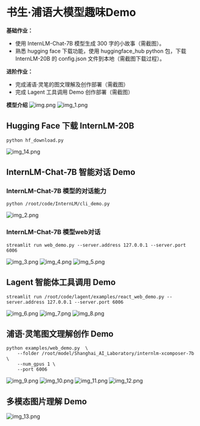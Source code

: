 # 书生·浦语大模型趣味Demo
**基础作业：**
- 使用 InternLM-Chat-7B 模型生成 300 字的小故事（需截图）。
- 熟悉 hugging face 下载功能，使用 huggingface_hub python 包，下载 InternLM-20B 的 config.json 文件到本地（需截图下载过程）。

**进阶作业：**
- 完成浦语·灵笔的图文理解及创作部署（需截图）
- 完成 Lagent 工具调用 Demo 创作部署（需截图）

**模型介绍**
![img.png](note_picture%2Fimg.png)
![img_1.png](note_picture%2Fimg_1.png)

## Hugging Face 下载 InternLM-20B 
```shell
python hf_download.py 
```
![img_14.png](note_picture%2Fimg_14.png)

## InternLM-Chat-7B 智能对话 Demo
### InternLM-Chat-7B 模型的对话能力
```shell
python /root/code/InternLM/cli_demo.py
```
![img_2.png](note_picture%2Fimg_2.png)
### InternLM-Chat-7B 模型web对话
```shell
streamlit run web_demo.py --server.address 127.0.0.1 --server.port 6006
```
![img_3.png](note_picture%2Fimg_3.png)
![img_4.png](note_picture%2Fimg_4.png)
![img_5.png](note_picture%2Fimg_5.png)

## Lagent 智能体工具调用 Demo
```shell
streamlit run /root/code/lagent/examples/react_web_demo.py --server.address 127.0.0.1 --server.port 6006
```
![img_6.png](note_picture%2Fimg_6.png)
![img_7.png](note_picture%2Fimg_7.png)
![img_8.png](note_picture%2Fimg_8.png)

## 浦语·灵笔图文理解创作 Demo
```shell
python examples/web_demo.py  \
    --folder /root/model/Shanghai_AI_Laboratory/internlm-xcomposer-7b \
    --num_gpus 1 \
    --port 6006
```
![img_9.png](note_picture%2Fimg_9.png)
![img_10.png](note_picture%2Fimg_10.png)
![img_11.png](note_picture%2Fimg_11.png)
![img_12.png](note_picture%2Fimg_12.png)

## 多模态图片理解 Demo
![img_13.png](note_picture%2Fimg_13.png)



